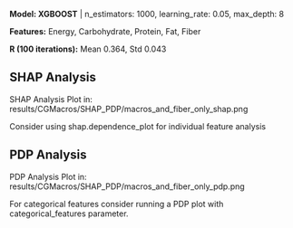 

**Model: XGBOOST** | n_estimators: 1000, learning_rate: 0.05, max_depth: 8

**Features:** Energy, Carbohydrate, Protein, Fat, Fiber

**R (100 iterations):** Mean 0.364, Std 0.043
## SHAP Analysis ##

SHAP Analysis Plot in: results/CGMacros/SHAP_PDP/macros_and_fiber_only_shap.png

Consider using shap.dependence_plot for individual feature analysis
## PDP Analysis ##

PDP Analysis Plot in: results/CGMacros/SHAP_PDP/macros_and_fiber_only_pdp.png

For categorical features consider running a PDP plot with categorical_features parameter.